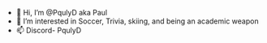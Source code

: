 - 👋 Hi, I’m @PqulyD aka Paul 
- 👀 I’m interested in Soccer, Trivia, skiing, and being an academic weapon 
- 📫 Discord- PqulyD

<!---
PqulyD/PqulyD is a ✨ special ✨ repository because its `README.md` (this file) appears on your GitHub profile.
You can click the Preview link to take a look at your changes
--->
